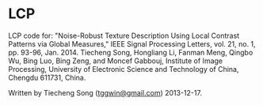 # LCP
LCP code for:
"Noise-Robust Texture Description Using Local Contrast Patterns via Global Measures," IEEE Signal Processing Letters, vol. 21, no. 1, pp. 93-96, Jan. 2014.
Tiecheng Song, Hongliang Li, Fanman Meng, Qingbo Wu, Bing Luo, Bing Zeng, and Moncef Gabbouj, 
Institute of Image Processing, University of Electronic Science and Technology of China, Chengdu 611731, China. 

Written by Tiecheng Song (tggwin@gmail.com)
2013-12-17.
